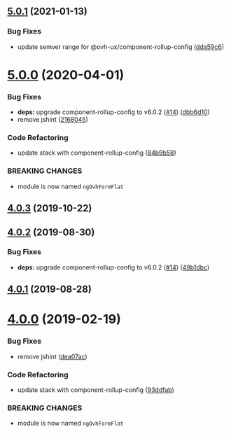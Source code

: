 ## [5.0.1](https://github.com/ovh/manager/compare/@ovh-ux/ng-ovh-form-flat@5.0.0...@ovh-ux/ng-ovh-form-flat@5.0.1) (2021-01-13)


### Bug Fixes

* update semver range for @ovh-ux/component-rollup-config ([dda59c6](https://github.com/ovh/manager/commit/dda59c6b71cb4ad9ab98f06a0bf995a7eb45a1d9))



# [5.0.0](https://github.com/ovh/manager/compare/@ovh-ux/ng-ovh-form-flat@4.0.3...@ovh-ux/ng-ovh-form-flat@5.0.0) (2020-04-01)


### Bug Fixes

* **deps:** upgrade component-rollup-config to v6.0.2 ([#14](https://github.com/ovh/manager/issues/14)) ([dbb6d10](https://github.com/ovh/manager/commit/dbb6d1010167c0d6d279bace250e9ad5177ec002))
* remove jshint ([2168045](https://github.com/ovh/manager/commit/216804549bb860a2d3e941fcbe2ecd1c18cdfc34))


### Code Refactoring

* update stack with component-rollup-config ([84b9b58](https://github.com/ovh/manager/commit/84b9b58ed294cf8cd12acd57f6d883a64bb9c1cc))


### BREAKING CHANGES

* module is now named `ngOvhFormFlat`



## [4.0.3](https://github.com/ovh-ux/ng-ovh-form-flat/compare/v4.0.2...v4.0.3) (2019-10-22)



## [4.0.2](https://github.com/ovh-ux/ng-ovh-form-flat/compare/v4.0.1...v4.0.2) (2019-08-30)


### Bug Fixes

* **deps:** upgrade component-rollup-config to v6.0.2 ([#14](https://github.com/ovh-ux/ng-ovh-form-flat/issues/14)) ([49b1dbc](https://github.com/ovh-ux/ng-ovh-form-flat/commit/49b1dbc))



## [4.0.1](https://github.com/ovh-ux/ng-ovh-form-flat/compare/v4.0.0...v4.0.1) (2019-08-28)



# [4.0.0](https://github.com/ovh-ux/ng-ovh-form-flat/compare/3.2.2...4.0.0) (2019-02-19)


### Bug Fixes

* remove jshint ([dea07ac](https://github.com/ovh-ux/ng-ovh-form-flat/commit/dea07ac))


### Code Refactoring

* update stack with component-rollup-config ([93ddfab](https://github.com/ovh-ux/ng-ovh-form-flat/commit/93ddfab))


### BREAKING CHANGES

* module is now named `ngOvhFormFlat`



